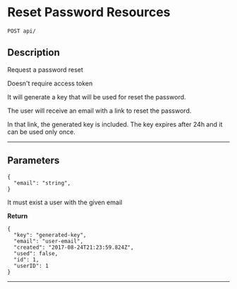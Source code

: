# Reset Password Resources

    POST api/

## Description
Request a password reset

Doesn't require access token

It will generate a key that will be used for reset the password.

The user will receive an email with a link to reset the password.

In that link, the generated key is included. The key expires after 24h and it can be used only once.

***

## Parameters

```
{
  "email": "string",
}
```

It must exist a user with the given email

**Return**


```
{
  "key": "generated-key",
  "email": "user-email",
  "created": "2017-08-24T21:23:59.824Z",
  "used": false,
  "id": 1,
  "userID": 1
}
```

***
